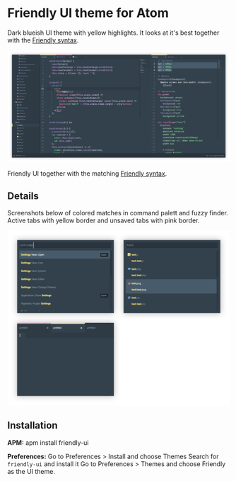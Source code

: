 # Friendly UI theme for Atom

Dark blueish UI theme with yellow highlights. It looks at it's best together with the [Friendly syntax](http://github.com/primalivet/friendly-syntax).

![](screenshots/overview.png)

Friendly UI together with the matching [Friendly syntax](https://github.com/primalivet/friendly-syntax).

## Details

Screenshots below of colored matches in command palett and fuzzy finder. Active tabs with yellow border and unsaved tabs with pink border.

![](screenshots/details.png)

## Installation

**APM:** apm install friendly-ui

**Preferences:** Go to Preferences > Install and choose Themes
Search for `friendly-ui` and install it
Go to Preferences > Themes and choose Friendly as the UI theme.
